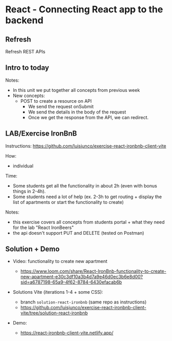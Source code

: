 

# React - Connecting React app to the backend


<!-- 


m2-m3 swap:

- (legacy) "React | Connecting React app to the backend"
  - GET /apartments
  - GET /apartments/:id
  - POST /apartments

- (new) "React | Integrating React App with backend"
  - POST /projects
  - GET /projects
  - GET /projects/:projectId
  - PUT /projects/:projectId
  - DELETE /projects/:projectId

  - POST /tasks


-->




## Refresh

Refresh REST APIs




## Intro to today

Notes:
- In this unit we put together all concepts from previous week
- New concepts: 
  - POST to create a resource on API
    - We send the request onSubmit
    - We send the details in the body of the request
    - Once we get the response from the API, we can redirect.




## LAB/Exercise IronBnB

Instructions: https://github.com/luisjunco/exercise-react-ironbnb-client-vite

How:
- individual

Time:
- Some students get all the functionality in about 2h (even with bonus things in 2-4h).
- Some students need a lot of help (ex. 2-3h to get routing + display the list of apartments or start the functionality to create)


<!-- 

@LT/TAs:
- provide help to students that struggle more, so that then can get the list of apartments quickly & they start the functionality to CREATE.

- 4:30: meet for game + lab explanation


Alternative:
- Ask students who feels confident to start coding 
  - Start making small groups so that they can code in breakout rooms
  - LT in main room with students that feel less confident
  - TAs with students that don't feel confident but can do
  
-->



Notes:
- this exercise covers all concepts from students portal + what they need for the lab "React IronBeers"
- the api doesn't support PUT and DELETE (tested on Postman)






## Solution + Demo


- Video: functionality to create new apartment
  <!-- @LT: included in the readme with the instructions -->
  - https://www.loom.com/share/React-IronBnb-functionality-to-create-new-apartment-e30c3df10a3b4d7a9e46d0ec3b6e8d00?sid=a6787198-65a9-4f62-8784-6430efacab6b



- Solutions Vite (iterations 1-4 + some CSS):
  - branch `solution-react-ironbnb` (same repo as instructions)
  - https://github.com/luisjunco/exercise-react-ironbnb-client-vite/tree/solution-react-ironbnb


- Demo: 
  - https://react-ironbnb-client-vite.netlify.app/

